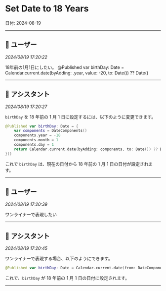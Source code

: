 # Set Date to 18 Years

日付: 2024-08-19

---

## 👤 ユーザー
*2024/08/19 17:20:22*

18年前の1月1日にしたい。
@Published var birthDay: Date = Calendar.current.date(byAdding: .year, value: -20, to: Date()) ?? Date()

---

## 🤖 アシスタント
*2024/08/19 17:20:27*

`birthDay` を 18 年前の 1 月 1 日に設定するには、以下のように変更できます。

```swift
@Published var birthDay: Date = {
    var components = DateComponents()
    components.year = -18
    components.month = 1
    components.day = 1
    return Calendar.current.date(byAdding: components, to: Date()) ?? Date()
}()
```

これで `birthDay` は、現在の日付から 18 年前の 1 月 1 日の日付が設定されます。

---

## 👤 ユーザー
*2024/08/19 17:20:39*

ワンライナーで表現したい

---

## 🤖 アシスタント
*2024/08/19 17:20:45*

ワンライナーで表現する場合、以下のようにできます。

```swift
@Published var birthDay: Date = Calendar.current.date(from: DateComponents(year: Calendar.current.component(.year, from: Date()) - 18, month: 1, day: 1)) ?? Date()
```

これで、`birthDay` が 18 年前の 1 月 1 日の日付に設定されます。

---
